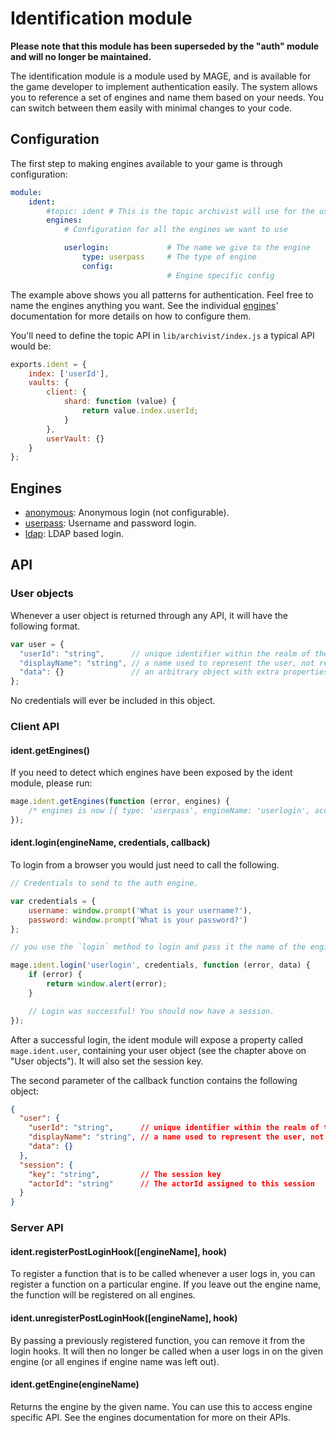 # Identification module

**Please note that this module has been superseded by the "auth" module and will no longer be maintained.**

The identification module is a module used by MAGE, and is available for the game
developer to implement authentication easily. The system allows you to reference a set of engines
and name them based on your needs. You can switch between them easily with minimal changes to your
code.

## Configuration

The first step to making engines available to your game is through configuration:

```yaml
module:
    ident:
        #topic: ident # This is the topic archivist will use for the user data.
        engines:
            # Configuration for all the engines we want to use

            userlogin:             # The name we give to the engine
                type: userpass     # The type of engine
                config:
                                   # Engine specific config

```

The example above shows you all patterns for authentication. Feel free to name the engines anything
you want. See the individual [engines](#engines)' documentation for more details on how to configure
them.

You'll need to define the topic API in `lib/archivist/index.js` a typical API would be:

```javascript
exports.ident = {
	index: ['userId'],
	vaults: {
		client: {
			shard: function (value) {
				return value.index.userId;
			}
		},
		userVault: {}
	}
};
```

## Engines

* [anonymous](engines/anonymous/Readme.md): Anonymous login (not configurable).
* [userpass](engines/userpass/Readme.md): Username and password login.
* [ldap](engines/ldap/Readme.md): LDAP based login.

## API

### User objects

Whenever a user object is returned through any API, it will have the following format.

```javascript
var user = {
  "userId": "string",      // unique identifier within the realm of the engine
  "displayName": "string", // a name used to represent the user, not required to be unique
  "data": {}               // an arbitrary object with extra properties to describe this user
};
```

No credentials will ever be included in this object.

### Client API

#### ident.getEngines()

If you need to detect which engines have been exposed by the ident module, please run:

```javascript
mage.ident.getEngines(function (error, engines) {
	/* engines is now [{ type: 'userpass', engineName: 'userlogin', access: 'user' }, { etc }] */
});
```

#### ident.login(engineName, credentials, callback)

To login from a browser you would just need to call the following.

```javascript
// Credentials to send to the auth engine.

var credentials = {
	username: window.prompt('What is your username?'),
	password: window.prompt('What is your password?')
};

// you use the `login` method to login and pass it the name of the engine as you have configured it.

mage.ident.login('userlogin', credentials, function (error, data) {
	if (error) {
		return window.alert(error);
	}

	// Login was successful! You should now have a session.
});
```

After a successful login, the ident module will expose a property called `mage.ident.user`,
containing your user object (see the chapter above on "User objects").
It will also set the session key.

The second parameter of the callback function contains the following object:
```json
{
  "user": {
    "userId": "string",      // unique identifier within the realm of the engine
    "displayName": "string", // a name used to represent the user, not required to be unique
    "data": {}
  },
  "session": {
    "key": "string",         // The session key
    "actorId": "string"      // The actorId assigned to this session
  }
}
```

### Server API

#### ident.registerPostLoginHook([engineName], hook)

To register a function that is to be called whenever a user logs in, you can register a function on
a particular engine. If you leave out the engine name, the function will be registered on all
engines.

#### ident.unregisterPostLoginHook([engineName], hook)

By passing a previously registered function, you can remove it from the login hooks. It will then no
longer be called when a user logs in on the given engine (or all engines if engine name was left
out).

#### ident.getEngine(engineName)

Returns the engine by the given name. You can use this to access engine specific API. See the
engines documentation for more on their APIs.

